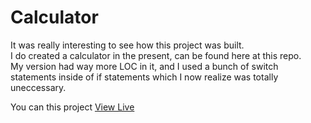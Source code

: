 # Calculator


It was really interesting to see how this project was built.\
I do created a calculator in the present, can be found here at this repo.\
My version had way more LOC in it, and I used a bunch of switch statements inside of if statements which I now realize was totally uneccessary.


You can this project [View Live](https://calculator-pages.netlify.app)
